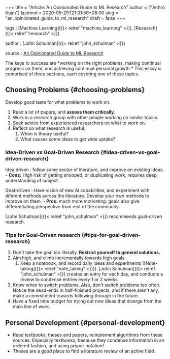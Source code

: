 +++
title = "Article: An Opinionated Guide to ML Research"
author = ["Jethro Kuan"]
lastmod = 2020-05-29T21:01:50+08:00
slug = "an_opinionated_guide_to_ml_research"
draft = false
+++

tags
: [Machine Learning]({{< relref "machine_learning" >}}), [Research]({{< relref "research" >}})

author
: [John Schulman]({{< relref "john_schulman" >}})

source
: [An Opinionated Guide to ML Research](http://joschu.net/blog/opinionated-guide-ml-research.html)

The keys to success are \*working on the right problems, making
continual progress on them, and achieving continual personal
growth.\* This essay is comprised of three sections, each covering
one of these topics.

## Choosing Problems {#choosing-problems}

Develop good taste for what problems to work on.

1.  Read a lot of papers, and **assess them critically**.
2.  Work in a research group with other people working on similar topics.
3.  Seek advice from experienced researchers on what to work on.
4.  Reflect on what research is useful;
    1.  When is theory useful?
    2.  What causes some ideas to get wide uptake?

### Idea-Driven vs Goal-Driven Research {#idea-driven-vs-goal-driven-research}

Idea driven
: follow some sector of literature, and improve on
existing ideas. - **Cons:** High risk of getting snooped, or duplicating work,
requires deep understanding of subject

Goal-driven
: Have vision of new AI capabilities, and experiment
with diferent methods across the literature. Develop your own
methods to improve on them. - **Pros:** much more motivating. goals also give differentiating
perspective from rest of the community.

[John Schulman]({{< relref "john_schulman" >}}) recommends goal-driven research.

### Tips for Goal-Driven research {#tips-for-goal-driven-research}

1.  Don't take the goal too literally. **Restrict yourself to general
    solutions.**
2.  Aim high, and climb incrementally towards high goals
    1.  Keep a notebook, and record daily ideas and experiments
        ([Note-taking]({{< relref "note_taking" >}})). [John Schulman]({{< relref "john_schulman" >}}) creates an entry for each day, and
        conducts a review to condense entries every 1 or 2 weeks.
3.  Know when to switch problems. Also, don't switch problems too
    often. Notice the dead-ends in half-finished projects, and if there
    aren't any, make a commitment towards following through in the
    future.
4.  Have a fixed time budget for trying out new ideas that diverge from
    the main line of work.

## Personal Development {#personal-development}

- Read textbooks, theses and papers, reimplement algorithms from these
  sources. Especially textbooks, because they condense information in
  an ordered fashion, and using proper notation!
- Theses are a good place to find a literature review of an active field.
